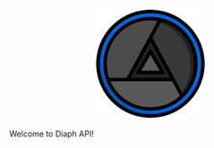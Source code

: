 <p align="center">
  <a href="#" target="blank"><img src="doc/images/diaphragm_512.png" width="200" alt="Nest Logo" /></a>
</p>

Welcome to Diaph API!
